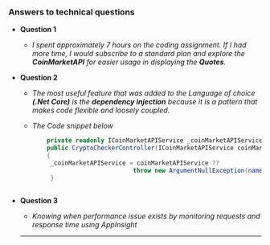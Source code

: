### Answers to technical questions
* **Question 1**
    * *I spent approximately 7 hours on the coding assignment. If I had more time, I would subscribe to a standard plan and explore the **CoinMarketAPI** for easier usage in displaying the **Quotes**.*
    
* **Question 2**
    * *The most useful feature that was added to the Language of choice **(.Net Core)** is the **dependency injection** because it is a pattern that makes code flexible and loosely coupled.*
    * *The Code snippet below*
    
       ```cs 
           private readonly ICoinMarketAPIService _coinMarketAPIService;
           public CryptoCheckerController(ICoinMarketAPIService coinMarketAPIService)
           {
            _coinMarketAPIService = coinMarketAPIService ??
                                   throw new ArgumentNullException(nameof(coinMarketAPIService));
            }
        
* **Question 3**
     * *Knowing when performance issue exists by monitoring requests and response time using AppInsight*
     * **
